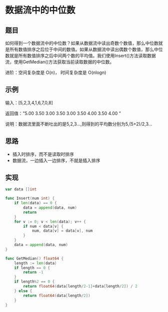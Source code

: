 # 数据流中的中位数

## 题目

如何得到一个数据流中的中位数？如果从数据流中读出奇数个数值，那么中位数就是所有数值排序之后位于中间的数值。如果从数据流中读出偶数个数值，那么中位数就是所有数值排序之后中间两个数的平均值。我们使用Insert()方法读取数据流，使用GetMedian()方法获取当前读取数据的中位数。

进阶：空间复杂度是 O(n)， 时间复杂度是 O(nlogn)

## 示例

输入：[5,2,3,4,1,6,7,0,8]

返回值："5.00 3.50 3.00 3.50 3.00 3.50 4.00 3.50 4.00 "

说明：数据流里面不断吐出的是5,2,3...,则得到的平均数分别为5,(5+2)/2,3...

## 思路

* 插入时排序，而不是读取时排序
* 数据流，一边插入一边排序，不就是插入排序

## 实现

```go
var data []int

func Insert(num int) {
	if len(data) == 0 {
		data = append(data, num)
		return
	}
	for v := 0; v < len(data); v++ {
		if num < data[v] {
			num, data[v] = data[v], num
		}
	}
	data = append(data, num)
}

func GetMedian() float64 {
	length := len(data)
	if length == 0 {
		return -1
	}
	if length%2 == 0 {
		return float64(data[length/2-1]+data[length/2]) / 2
	} else {
		return float64(data[length/2])
	}
}
```